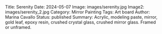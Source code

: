 Title: Serenity
Date: 2024-05-07
Image: images/serenity.jpg
Image2: images/serenity_2.jpg
Category: Mirror Painting
Tags: Art board
Author: Marina Cavallo
Status: published
Summary: Acrylic, modeling paste, mirror, gold leaf, epoxy resin, crushed crystal glass, crushed mirror glass. Framed or unframed. 
